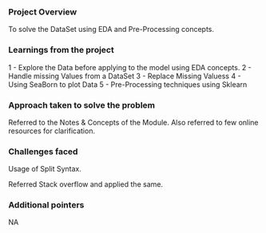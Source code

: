 ### Project Overview

 To solve the DataSet using EDA and Pre-Processing concepts.


### Learnings from the project

 1 - Explore the Data before applying to the model using EDA concepts.
2 - Handle missing Values from a DataSet
3 - Replace Missing Valuess
4 - Using SeaBorn to plot Data
5 - Pre-Processing techniques using Sklearn


### Approach taken to solve the problem

 Referred to the Notes & Concepts of the Module.
Also referred to few online resources for clarification.


### Challenges faced

 Usage of Split Syntax.

Referred Stack overflow and applied the same.


### Additional pointers

 NA



